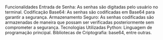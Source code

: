Funcionalidades
Entrada de Senha: As senhas são digitadas pelo usuário no terminal.
Codificação Base64: As senhas são codificadas em Base64 para garantir a segurança.
Armazenamento Seguro: As senhas codificadas são armazenadas de maneira que possam ser verificadas posteriormente sem comprometer a segurança.
Tecnologias Utilizadas
Python: Linguagem de programação principal.
Bibliotecas de Criptografia: base64, entre outras.















